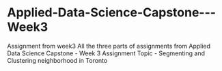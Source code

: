 # Applied-Data-Science-Capstone---Week3
Assignment from week3
All the three parts of assignments from Applied Data Science Capstone - Week 3
Assignment Topic - Segmenting and Clustering neighborhood in Toronto
